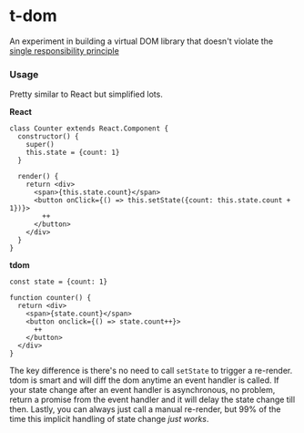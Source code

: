 # t-dom

An experiment in building a virtual DOM library that doesn't violate
the [single responsibility principle](https://en.wikipedia.org/wiki/Single_responsibility_principle)

### Usage

Pretty similar to React but simplified lots.

__React__
```
class Counter extends React.Component {
  constructor() {
    super()
    this.state = {count: 1}
  }
  
  render() {
    return <div>
      <span>{this.state.count}</span>
      <button onClick={() => this.setState({count: this.state.count + 1})}>
        ++
      </button>
    </div>
  }
}
```

__tdom__
```
const state = {count: 1}

function counter() {
  return <div>
    <span>{state.count}</span>
    <button onclick={() => state.count++}>
      ++
    </button>
  </div>
}
```
The key difference is there's no need to call `setState` to trigger a re-render.
tdom is smart and will diff the dom anytime an event handler is called. If your
state change after an event handler is asynchronous, no problem, return a promise
from the event handler and it will delay the state change till then. Lastly, you can
always just call a manual re-render, but 99% of the time this implicit handling
of state change _just works_.
